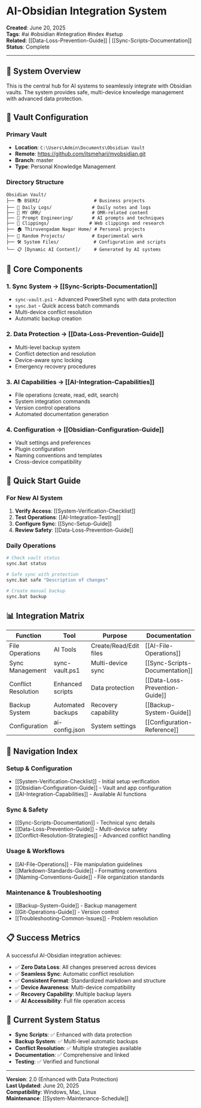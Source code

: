 # AI-Obsidian Integration System
**Created**: June 20, 2025  
**Tags**: #ai #obsidian #integration #index #setup  
**Related**: [[Data-Loss-Prevention-Guide]] | [[Sync-Scripts-Documentation]]  
**Status**: Complete

---

## 🎯 System Overview

This is the central hub for AI systems to seamlessly integrate with Obsidian vaults. The system provides safe, multi-device knowledge management with advanced data protection.

## 📁 Vault Configuration

### Primary Vault
- **Location**: `C:\Users\Admin\Documents\Obsidian Vault`
- **Remote**: https://github.com/itsmehari/myobsidian.git
- **Branch**: master
- **Type**: Personal Knowledge Management

### Directory Structure
```
Obsidian Vault/
├── 📚 BSERI/                    # Business projects
├── 📝 Daily Logs/               # Daily notes and logs  
├── 🔬 MY OMR/                   # OMR-related content
├── 🤖 Prompt Engineering/       # AI prompts and techniques
├── 📎 Clippings/               # Web clippings and research
├── 🏠 Thiruvengadam Nagar Home/ # Personal projects
├── 🎲 Random Projects/          # Experimental work
├── 🛠️ System Files/             # Configuration and scripts
└── 📋 [Dynamic AI Content]/     # Generated by AI systems
```

## 🔧 Core Components

### 1. **Sync System** → [[Sync-Scripts-Documentation]]
- `sync-vault.ps1` - Advanced PowerShell sync with data protection
- `sync.bat` - Quick access batch commands
- Multi-device conflict resolution
- Automatic backup creation

### 2. **Data Protection** → [[Data-Loss-Prevention-Guide]]
- Multi-level backup system
- Conflict detection and resolution
- Device-aware sync locking
- Emergency recovery procedures

### 3. **AI Capabilities** → [[AI-Integration-Capabilities]]
- File operations (create, read, edit, search)
- System integration commands
- Version control operations
- Automated documentation generation

### 4. **Configuration** → [[Obsidian-Configuration-Guide]]
- Vault settings and preferences
- Plugin configuration
- Naming conventions and templates
- Cross-device compatibility

## 🚀 Quick Start Guide

### For New AI System
1. **Verify Access**: [[System-Verification-Checklist]]
2. **Test Operations**: [[AI-Integration-Testing]]
3. **Configure Sync**: [[Sync-Setup-Guide]]
4. **Review Safety**: [[Data-Loss-Prevention-Guide]]

### Daily Operations
```bash
# Check vault status
sync.bat status

# Safe sync with protection
sync.bat safe "Description of changes"

# Create manual backup
sync.bat backup
```

## 📊 Integration Matrix

| Function | Tool | Purpose | Documentation |
|----------|------|---------|---------------|
| File Operations | AI Tools | Create/Read/Edit files | [[AI-File-Operations]] |
| Sync Management | sync-vault.ps1 | Multi-device sync | [[Sync-Scripts-Documentation]] |
| Conflict Resolution | Enhanced scripts | Data protection | [[Data-Loss-Prevention-Guide]] |
| Backup System | Automated backups | Recovery capability | [[Backup-System-Guide]] |
| Configuration | ai-config.json | System settings | [[Configuration-Reference]] |

## 🔗 Navigation Index

### **Setup & Configuration**
- [[System-Verification-Checklist]] - Initial setup verification
- [[Obsidian-Configuration-Guide]] - Vault and app configuration
- [[AI-Integration-Capabilities]] - Available AI functions

### **Sync & Safety**
- [[Sync-Scripts-Documentation]] - Technical sync details
- [[Data-Loss-Prevention-Guide]] - Multi-device safety
- [[Conflict-Resolution-Strategies]] - Advanced conflict handling

### **Usage & Workflows**
- [[AI-File-Operations]] - File manipulation guidelines
- [[Markdown-Standards-Guide]] - Formatting conventions
- [[Naming-Conventions-Guide]] - File organization standards

### **Maintenance & Troubleshooting**
- [[Backup-System-Guide]] - Backup management
- [[Git-Operations-Guide]] - Version control
- [[Troubleshooting-Common-Issues]] - Problem resolution

## 📋 Success Metrics

A successful AI-Obsidian integration achieves:

- ✅ **Zero Data Loss**: All changes preserved across devices
- ✅ **Seamless Sync**: Automatic conflict resolution
- ✅ **Consistent Format**: Standardized markdown and structure
- ✅ **Device Awareness**: Multi-device compatibility
- ✅ **Recovery Capability**: Multiple backup layers
- ✅ **AI Accessibility**: Full file operation access

## 🎯 Current System Status

- **Sync Scripts**: ✅ Enhanced with data protection
- **Backup System**: ✅ Multi-level automatic backups
- **Conflict Resolution**: ✅ Multiple strategies available
- **Documentation**: ✅ Comprehensive and linked
- **Testing**: ✅ Verified and functional

---

**Version**: 2.0 (Enhanced with Data Protection)  
**Last Updated**: June 20, 2025  
**Compatibility**: Windows, Mac, Linux  
**Maintenance**: [[System-Maintenance-Schedule]]

